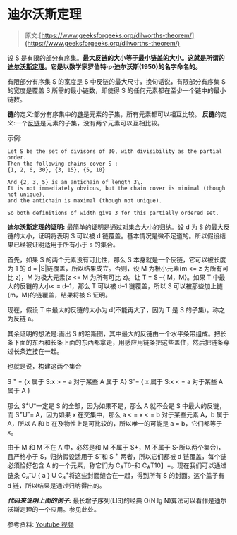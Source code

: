 # 迪尔沃斯定理

> 原文:[https://www.geeksforgeeks.org/dilworths-theorem/](https://www.geeksforgeeks.org/dilworths-theorem/)

设 S 是有限的[部分有序集](https://en.wikipedia.org/wiki/Partially_ordered_set)。**最大反链的大小等于最小链盖的大小。这就是所谓的[迪尔沃斯定理](https://en.wikipedia.org/wiki/Dilworth%27s_theorem)。它是以数学家罗伯特·p·迪尔沃斯(1950)的名字命名的。**

有限部分有序集 S 的宽度是 S 中反链的最大尺寸，换句话说，有限部分有序集 S 的宽度是覆盖 S 所需的最小链数，即使得 S 的任何元素都在至少一个链中的最小链数。

**链**的定义:部分有序集中的[链](http://aleph.math.louisville.edu/teaching/2009FA-681/notes-091119.pdf)是元素的子集，所有元素都可以相互比较。
**反链**的定义:一个[反链](https://en.wikipedia.org/wiki/Antichain)是元素的子集，没有两个元素可以互相比较。

示例:

```
Let S be the set of divisors of 30, with divisibility as the partial order. 
Then the following chains cover S : 
{1, 2, 6, 30}, {3, 15}, {5, 10}

And {2, 3, 5} is an antichain of length 3\. 
It is not immediately obvious, but the chain cover is minimal (though not unique), 
and the antichain is maximal (though not unique). 

So both definitions of width give 3 for this partially ordered set. 
```

**迪尔沃斯定理的证明:**
最简单的证明是通过对集合大小的归纳。设 d 为 S 的最大反链的大小，证明将表明 S 可以被 d 链覆盖。基本情况是微不足道的。所以假设结果已经被证明适用于所有小于 s 的集合。

首先，如果 S 的两个元素没有可比性，那么 S 本身就是一个反链，它可以被长度为 1 的 d = |S|链覆盖，所以结果成立。否则，设 M 为极小元素(m <= z 为所有可比 z)，M 为极大元素(z <= M 为所有可比 z)。让 T = S –{ M，M}。如果 T 中最大的反链的大小< = d–1，那么 T 可以被 d–1 链覆盖，所以 S 可以被那些加上链{m，M}的链覆盖，结果将被 S 证明。

现在，假设 T 中最大的反链的大小为 d(不能再大了，因为 T 是 S 的子集)。称之为反链 a。

其余证明的想法是:画出 S 的哈斯图，其中最大的反链由一个水平条带组成。把长条下面的东西和长条上面的东西都拿走，用感应用链条把这些盖住，然后把链条穿过长条连接在一起。

也就是说，构建这两个集合

S <sup>+</sup> = {x 属于 S:x > = a 对于某些 A 属于 A}
S<sup>–</sup>= { x 属于 S:x < = a 对于某些 A 属于 A }

那么 S<sup>+</sup>U<sup>–</sup>一定是 S 的全部，因为如果不是，那么 A 就不会是 S 中最大的反链，而 S<sup>+</sup>U<sup>–</sup>= A，因为如果 x 在交集中，那么 a < = x < = b 对于某些元素 A，b 属于 A，所以 A 和 b 在及物性上是可比较的，所以唯一的可能是 a = b，它们都等于 x。

由于 M 和 M 不在 A 中，必然是和 M 不属于 S+，M 不属于 S-所以两个集合)，且严格小于 S，归纳假设适用于 S<sup>–</sup>和 S <sup>+</sup> 两者，所以它们都被 d 链覆盖，每个链必须恰好包含 A 的一个元素，称它们为 C<sub>A</sub>T6–和 C<sub>A</sub>T10】+。现在我们可以通过链条 C<sub>a</sub><sup>–</sup>U { a } U C<sub>a</sub><sup>+</sup>将这些封面缝合在一起，得到所有 S 的封面。这个盖子有 d 链，所以结果是通过归纳得出的。

***代码来说明上面的例子:***
最长增子序列(LIS)的经典 O(N lg N)算法可以看作是迪尔沃斯定理的一个应用。参见此处。

参考资料: [Youtube 视频](https://www.youtube.com/watch?v=1-NW2fKIyLQ)